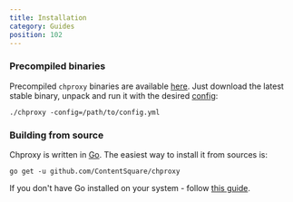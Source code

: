 ```yaml
---
title: Installation
category: Guides
position: 102
---
```


### Precompiled binaries

Precompiled `chproxy` binaries are available [here](https://github.com/ContentSquare/chproxy/releases).
Just download the latest stable binary, unpack and run it with the desired [config](/configuration/default):

```
./chproxy -config=/path/to/config.yml
```

### Building from source

Chproxy is written in [Go](https://golang.org/). The easiest way to install it from sources is:

```
go get -u github.com/ContentSquare/chproxy
```

If you don't have Go installed on your system - follow [this guide](https://golang.org/doc/install).
